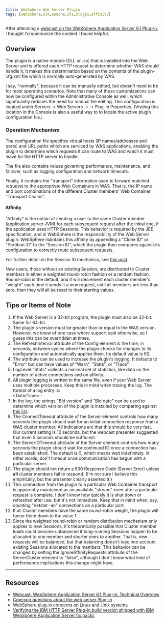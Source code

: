 ```yaml
---
title: WebSphere Web Server Plugin
tags: [websphere,wlm,apache,ihs,plugin,affinity]
---
```

After attending a [webcast on the WebSphere Application Server 6.1 Plug-in](http://www-01.ibm.com/support/docview.wss?rs=180&context=SSEQTP&dc=DA400&uid=swg27014498&loc=en_US&cs=UTF-8&lang=en&rss=ct180websphere), I thought I'd summarize the content I found helpful.

## Overview

The plugin is a native module (DLL or .so) that is installed into the Web Server and is offered each HTTP request to determine whether WAS should handle it. It makes this determination based on the contents of the plugin-cfg.xml file which is normally auto-generated by WAS.

I say, "normally", because it can be manually edited, but doesn't need to be for most operating scenarios. Note that many of these customizations can now be configured within the Administrative Console as well, which significantly reduces the need for manual file editing. This configuration is located under Servers -> Web Servers -> <Server Instance> -> Plug-in Properties. (Visiting this location in the Console is also a useful way to to locate the active plugin configuration file.)

### Operation Mechanism

The configuration file specifies virtual hosts (IP names/addresses and ports) and URL paths which are serviced by WAS applications, enabling the plugin to determine which requests it can route to WAS and which it must leave for the HTTP server to handle.

The file also contains values governing performance, maintenance, and failover, such as logging configuration and network timeouts.

Finally, it contains the "transport" information used to forward matched requests to the appropriate Web Containers in WAS. That is, the IP name and port combinations of the different Cluster members' Web Container "Transport Chains".

#### Affinity

"Affinity" is the notion of sending a user to the same Cluster member (application server JVM) for each subsequent request after the initial one, if the application uses HTTP Sessions. This behavior is required by the JEE specification, and in WebSphere is the responsibility of the Web Server plugin. WebSphere maintains this affinity by appending a "Clone ID" or "Partition ID" to the "Session ID", which the plugin then compares against its configuration to correctly route subsequent requests.

For further detail on the Session ID mechanics, see [this post](https://www.ibm.com/developerworks/mydeveloperworks/blogs/Dougclectica/entry/websphere_session_ids22?lang=en).

New users, those without an existing Session, are distributed to Cluster members in either a weighted round-robin fashion or a random fashion. Round-robin is the default, and it will decrement each cluster member's "weight" each time it sends it a new request, until all members are less than zero, then they will all be reset to their starting values.

## Tips or Items of Note

1.  If the Web Server is a 32-bit program, the plugin must also be 32-bit. Same for 64-bit.
2.  The plugin's version must be greater than or equal to the WAS version. However, we know of one case where support said otherwise, so I guess this can be overridden at times.
3.  The RefreshInterval attribute of the Config element is the time, in seconds, between cycles where the plugin checks for changes to its configuration and automatically applies them. Its default value is 60.
4.  The <Log LogLevel> attribute can be used to increase the plugin's logging. It defaults to "Error" but can have values of "Warn", "Stats", or "Trace".
5.  LogLevel "Stats" collects a minimal set of statistics, like data on the number of active connections and on affinity.
6.  All plugin logging is written to the same file, even if your Web Server uses multiple processes. Keep this in mind when tracing the log. The format of a log entry is:  
    <Date/Time> <Process ID> <Thread ID> - <Message>
7.  In the log, the strings "Bld version" and "Bld date" can be used to determine which version of the plugin is installed by comparing against [this list](http://www-01.ibm.com/support/docview.wss?rs=180&uid=swg27013332).
8.  The ConnectTimeout attribute of the Server element controls how many seconds the plugin should wait for an initial connection response from a WAS cluster member. All indications are that this should be very fast. Our current setting is 10 seconds, but the webcast presenter suggested that even 5 seconds should be sufficient.
9.  The ServerIOTimeout attribute of the Server element controls how many seconds the plugin should wait for continued IO once a connection has been established. The default is 0, which means wait indefinitely. In other words, don't timeout once communication has begun with a particular server.
10.  The plugin should not return a 500 Response Code (Server Error) unless **all** cluster members fail to respond. (I'm not sure I believe this empirically, but the presenter clearly asserted it.)
11.  This connection from the plugin to a particular Web Container transport is apparently maintained as an available "stream" even after a particular request is complete. I don't know how quickly it is shut down or refreshed after use, but it's not immediate. Keep that in mind when, say, counting "netstat -an" connections on a particular port.
12.  If all Cluster members have the same round-robin weight, the plugin will factor them down to the value 1.
13.  Since the weighted round-robin or random distribution mechanism only applies to new Sessions, it's theoretically possible that Cluster member loads could become unbalanced if long-running Sessions happen to be allocated to one member and shorter ones to another. That is, new requests will be balanced, but that balancing doesn't take into account existing Sessions allocated to the members. This behavior can be changed by setting the IgnoreAffinityRequests attribute of the ServerCluster element to "false", although I don't know what kind of performance implications this change might have.

* * *

## Resources

*   [Webcast: WebSphere Application Server 6.1 Plug-in: Technical Overview](http://www-01.ibm.com/support/docview.wss?rs=180&context=SSEQTP&dc=DA400&uid=swg27014498&loc=en_US&cs=UTF-8&lang=en&rss=ct180websphere)
*   [Common questions about the web server Plug-in](http://www-01.ibm.com/support/docview.wss?rs=180&uid=swg21318463)
*   [WebSphere plug-in concerns on Linux and Unix systems](http://publib.boulder.ibm.com/httpserv/ihsdiag/ihs_performance.html#WebSpherePlugIn)
*   [Verifying the IBM HTTP Server Plug-in build version shipped with IBM WebSphere Application Server fix packs](http://www-01.ibm.com/support/docview.wss?rs=180&uid=swg27013332)
